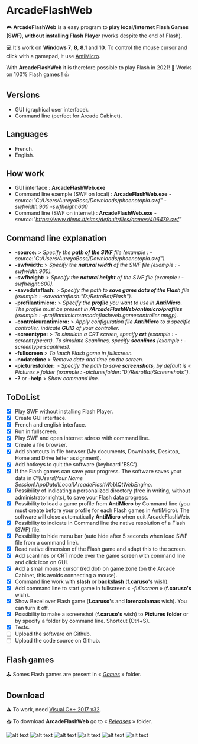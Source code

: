 # ArcadeFlashWeb
🎮 **ArcadeFlashWeb** is a easy program to **play local/internet Flash Games (SWF)**, **without installing Flash Player** (works despite the end of Flash).

💻 It's work on **Windows 7**, **8**, **8.1** and **10**. To control the mouse cursor and click with a gamepad, it use [AntiMicro](https://github.com/AntiMicro/antimicro "AntiMicro's Homepage").

With **ArcadeFlashWeb** it is therefore possible to play Flash in 2021! :tada:
Works on 100% Flash games ! 👍

## Versions
- GUI (graphical user interface).
- Command line (perfect for Arcade Cabinet).

## Languages
- French.
- English.

## How work
- GUI interface : **ArcadeFlashWeb.exe**
- Command line exemple (SWF on local) : **ArcadeFlashWeb.exe** *-source:"C:/Users/AureyoBoss/Downloads/phoenotopia.swf" -swfwidth:900 -swfheight:600*
- Command line (SWF on internet) : **ArcadeFlashWeb.exe** *-source:"https://www.diena.lt/sites/default/files/games/406479.swf"*

## Command line explanation
- **-source:** > *Specify the **path of the SWF** file (example : -source:"C:/Users/AureyoBoss/Downloads/phoenotopia.swf").*
- **-swfwidth:** > *Specify the **natural width** of the SWF file (example : -swfwidth:900).*
- **-swfheight:** > *Specify the **natural height** of the SWF file (example : -swfheight:600).*
- **-savedataflash:** > *Specify the path to **save game data of the Flash** file (example : -savedataflash:"D:/RetroBat/Flash").*
- **-profilantimicro:** > *Specify the **profile** you want to use in **AntiMicro**. The profile must be present in **/ArcadeFlashWeb/antimicro/profiles** (example : -profilantimicro:arcadeflashweb.gamecontroller.amgp).*
- **-controleurantimicro:** > *Apply configuration file **AntiMicro** to a specific controller, indicate **GUID** of your controller.*
- **-screentype:** > *To simulate a CRT screen, specify **crt** (example : -screentype:crt). To simulate Scanlines, specify **scanlines** (example : -screentype:scanlines).*
- **-fullscreen** > *To lauch Flash game in fullscreen.*
- **-nodatetime** > *Remove date and time on the screen.*
- **-picturesfolder:** > *Specify the path to save **screenshots**, by default is « Pictures » folder (example : -picturesfolder:"D:/RetroBat/Screenshots").*
- **-?** or **-help** > *Show command line.*

## ToDoList
* [x] Play SWF without installing Flash Player.
* [x] Create GUI interface.
* [X] French and english interface.
* [x] Run in fullscreen.
* [x] Play SWF and open internet adress with command line.
* [x] Create a file browser.
* [x] Add shortcuts in file browser (My documents, Downloads, Desktop, Home and Drive letter assignment).
* [x] Add hotkeys to quit the software (keyboard 'ESC').
* [x] If the Flash games can save your progress. The software saves your data in *C:\Users\Your Name Session\AppData\Local\ArcadeFlashWeb\QtWebEngine*.
* [X] Possibility of indicating a personalized directory (free in writing, without administrator rights), to save your Flash data progress.
* [x] Possibility to load a game profile from **AntiMicro** by Command line (you must create before your profile for each Flash games in AntiMicro). The software will close automatically **AntiMicro** when quit ArcadeFlashWeb.
* [x] Possibility to indicate in Command line the native resolution of a Flash (SWF) file.
* [x] Possibility to hide menu bar (auto hide after 5 seconds when load SWF file from a command line).
* [X] Read native dimension of the Flash game and adapt this to the screen.
* [X] Add scanlines or CRT mode over the game screen with command line and click icon on GUI.
* [X] Add a small mouse cursor (red dot) on game zone (on the Arcade Cabinet, this avoids connecting a mouse).
* [X] Command line work with **slash** or **backslash** (**f.caruso's** wish).
* [X] Add command line to start game in fullscreen « *-fullscreen* » (**f.caruso's** wish).
* [X] Show Bezel over Flash game (**f.caruso's** and **lorenzolamas** wish). You can turn it off.
* [X] Possibility to make a screenshot (**f.caruso's** wish) to **Pictures folder** or by specify a folder by command line. Shortcut (Ctrl+S).
* [X] Tests.
* [ ] Upload the software on Github.
* [ ] Upload the code source on Github.

## Flash games
🕹 Somes Flash games are present in « *[Games](https://github.com/aureyoboss/ArcadeFlashWeb/tree/main/games "")* » folder.

## Download
⚠ To work, need [Visual C++ 2017 x32](https://support.microsoft.com/fr-fr/topic/derniers-t%C3%A9l%C3%A9chargements-pris-en-charge-de-visual-c-2647da03-1eea-4433-9aff-95f26a218cc0 "").

📥 To download **ArcadeFlashWeb** go to « *[Releases](https://github.com/aureyoboss/ArcadeFlashWeb/releases/tag/v1.0 "")* » folder.

![alt text](https://github.com/aureyoboss/ArcadeFlashWeb/blob/main/screenshots/ArcadeFlashWeb_07.jpg?raw=true)
![alt text](https://github.com/aureyoboss/ArcadeFlashWeb/blob/main/screenshots/ArcadeFlashWeb_08.jpg?raw=true)
![alt text](https://github.com/aureyoboss/ArcadeFlashWeb/blob/main/screenshots/ArcadeFlashWeb_09.jpg?raw=true)
![alt text](https://github.com/aureyoboss/ArcadeFlashWeb/blob/main/screenshots/ArcadeFlashWeb_10.jpg?raw=true)
![alt text](https://github.com/aureyoboss/ArcadeFlashWeb/blob/main/screenshots/ArcadeFlashWeb_11.jpg?raw=true)
![alt text](https://github.com/aureyoboss/ArcadeFlashWeb/blob/main/screenshots/ArcadeFlashWeb_06.jpg?raw=true)
